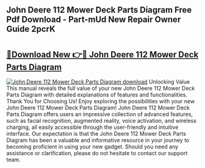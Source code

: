 ## John Deere 112 Mower Deck Parts Diagram Free Pdf Download - Part-mUd New Repair Owner Guide 2pcrK

# <h2><a href="http://dfj9ba.blite.top/?on=John+Deere+112+Mower+Deck+Parts+Diagram">🔗Download New 👉🔴 John Deere 112 Mower Deck Parts Diagram</a></h2>

[![John Deere 112 Mower Deck Parts Diagram download](https://i.imgur.com/lujVjoI.png)](http://dfj9ba.blite.top/?on=John+Deere+112+Mower+Deck+Parts+Diagram)
Unlocking Value This manual reveals the full value of your new John Deere 112 Mower Deck Parts Diagram with detailed explanations of features and functionalities. Thank You for Choosing Us! Enjoy exploring the possibilities with your new John Deere 112 Mower Deck Parts Diagram! John Deere 112 Mower Deck Parts Diagram offers users an impressive collection of advanced features, such as facial recognition, augmented reality, voice activation, and wireless charging, all easily accessible through the user-friendly and intuitive interface. Our expectation is that the John Deere 112 Mower Deck Parts Diagram has been a valuable and informative resource in your journey to becoming proficient in using your new gadget. Should you need any assistance or clarification, please do not hesitate to contact our support team.
